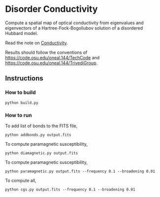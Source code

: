 # Disorder Conductivity

Compute a spatial map of optical conductivity from eigenvalues and eigenvectors of a Hartree-Fock-Bogoliubov solution of a disordered Hubbard model.

Read the note on [Conductivity](Conductivity.md).

Results should follow the conventions of https://code.osu.edu/oneal.144/TechCode and https://code.osu.edu/oneal.144/TrivediGroup.


## Instructions

### How to build

```
python build.py
```


### How to run

To add list of bonds to the FITS file,
```
python addbonds.py output.fits
```

To compute paramagnetic susceptibility,
```
python diamagnetic.py output.fits
```

To compute paramagnetic susceptibility,
```
python paramagnetic.py output.fits --frequency 0.1 --broadening 0.01
```

To compute all,
```
python cgs.py output.fits --frequency 0.1 --broadening 0.01
```
